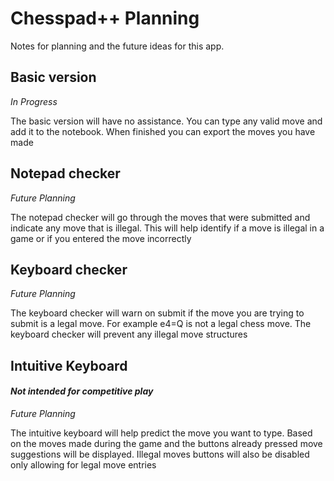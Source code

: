 # Chesspad++ Planning

Notes for planning and the future ideas for this app.

## Basic version

_In Progress_

The basic version will have no assistance. You can type any valid move and add it to the notebook. When finished you can export the moves you have made

## Notepad checker

_Future Planning_

The notepad checker will go through the moves that were submitted and indicate any move that is illegal. This will help identify if a move is illegal in a game or if you entered the move incorrectly

## Keyboard checker

_Future Planning_

The keyboard checker will warn on submit if the move you are trying to submit is a legal move. For example e4=Q is not a legal chess move. The keyboard checker will prevent any illegal move structures

## Intuitive Keyboard

#### _Not intended for competitive play_

_Future Planning_

The intuitive keyboard will help predict the move you want to type. Based on the moves made during the game and the buttons already pressed move suggestions will be displayed. Illegal moves buttons will also be disabled only allowing for legal move entries
